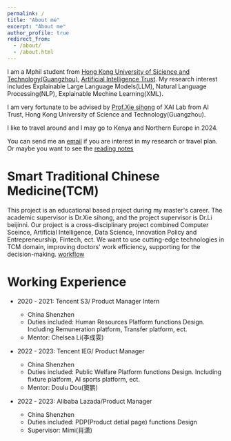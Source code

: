 ```yaml
---
permalink: /
title: "About me"
excerpt: "About me"
author_profile: true
redirect_from: 
  - /about/
  - /about.html
---
```


I am a Mphil student from [Hong Kong University of Sicience and Technology(Guangzhou)](https://www.hkust-gz.edu.cn/zh/?variant=zh-hk/), [Artificial Intelligence Trust](https://www.hkust-gz.edu.cn/zh/academics/hubs-and-thrust-areas/information-hub/artificial-intelligence/). My research interest includes Explainable Large Language Models(LLM), Natural Language Processing(NLP), Explainable Mechine Learning(XML).

I am very fortunate to be advised by [Prof.Xie sihong](https://facultyprofiles.hkust-gz.edu.cn/faculty-personal-page/XIE-Sihong/sihongxie) of XAI Lab from AI Trust, Hong Kong University of Science and Technology(Guangzhou).

I like to  travel around and I may go to Kenya and Northern Europe in 2024.

You can send me an [email](mailto:tbai565@connect.hkust-gz.edu.cn) if you are interest in my research or travel plan. Or maybe you want to see the [reading notes](https://tmzkx67um7.feishu.cn/wiki/TuS9wo9cniNNrnkwyDbcuLIqnxb?fromScene=spaceOverview)


Smart Traditional Chinese Medicine(TCM) 
======
This project is an educational based project during my master's career. The academic supervisor is Dr.Xie sihong, and the project supervisor is Dr.Li beijinni.
Our project is a cross-disciplinary project combined Computer Sceince, Artificial Intelligence, Data Science, Innovation Policy and Entrepreneurship, Fintech, ect. We want to use cutting-edge technologies in TCM domain, improving doctors' work efficiency, supporting for the decision-making.
[workflow](/images/Flow.png)

Working Experience 
======
* 2020 - 2021: Tencent S3/ Product Manager Intern
  * China Shenzhen
  * Duties included: Human Resources Platform functions Design. Including Remuneration platform, Transfer platform, ect.
  * Mentor: Chelsea Li(李成雯)
  
* 2022 - 2023: Tencent IEG/ Product Manager
  * China Shenzhen
  * Duties included: Public Welfare Platform functions Design. Including fixture platform, AI sports platform, ect.
  * Mentor: Doulu Dou(窦鹏)

* 2022 - 2023: Alibaba Lazada/Product Manager
  * China Shenzhen
  * Duties included: PDP(Product detial page) functions Design
  * Supervisor: Mimi(肖潇)
